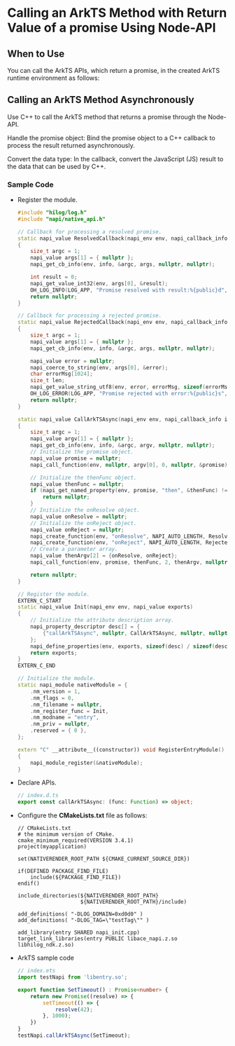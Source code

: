 # Calling an ArkTS Method with Return Value of a promise Using Node-API

## When to Use
You can call the ArkTS APIs, which return a promise, in the created ArkTS runtime environment as follows:

## Calling an ArkTS Method Asynchronously
Use C++ to call the ArkTS method that returns a promise through the Node-API.

Handle the promise object: Bind the promise object to a C++ callback to process the result returned asynchronously.

Convert the data type: In the callback, convert the JavaScript (JS) result to the data that can be used by C++.

### Sample Code
- Register the module.
    ```c++
    #include "hilog/log.h"
    #include "napi/native_api.h"
    
    // Callback for processing a resolved promise.
    static napi_value ResolvedCallback(napi_env env, napi_callback_info info)
    {
        size_t argc = 1;
        napi_value args[1] = { nullptr };
        napi_get_cb_info(env, info, &argc, args, nullptr, nullptr);
    
        int result = 0;
        napi_get_value_int32(env, args[0], &result);
        OH_LOG_INFO(LOG_APP, "Promise resolved with result:%{public}d", result);
        return nullptr;
    }
    
    // Callback for processing a rejected promise.
    static napi_value RejectedCallback(napi_env env, napi_callback_info info)
    {
        size_t argc = 1;
        napi_value args[1] = { nullptr };
        napi_get_cb_info(env, info, &argc, args, nullptr, nullptr);
    
        napi_value error = nullptr;
        napi_coerce_to_string(env, args[0], &error);
        char errorMsg[1024];
        size_t len;
        napi_get_value_string_utf8(env, error, errorMsg, sizeof(errorMsg), &len);
        OH_LOG_ERROR(LOG_APP, "Promise rejected with error:%{public}s", errorMsg);
        return nullptr;
    }
    
    static napi_value CallArkTSAsync(napi_env env, napi_callback_info info)
    {
        size_t argc = 1;
        napi_value argv[1] = { nullptr };
        napi_get_cb_info(env, info, &argc, argv, nullptr, nullptr);
        // Initialize the promise object.
        napi_value promise = nullptr;
        napi_call_function(env, nullptr, argv[0], 0, nullptr, &promise);
    
        // Initialize the thenFunc object.
        napi_value thenFunc = nullptr;
        if (napi_get_named_property(env, promise, "then", &thenFunc) != napi_ok) {
            return nullptr;
        }
        // Initialize the onResolve object.
        napi_value onResolve = nullptr;
        // Initialize the onReject object.
        napi_value onReject = nullptr;
        napi_create_function(env, "onResolve", NAPI_AUTO_LENGTH, ResolvedCallback, nullptr, &onResolve);
        napi_create_function(env, "onReject", NAPI_AUTO_LENGTH, RejectedCallback, nullptr, &onReject);
        // Create a parameter array.
        napi_value thenArgv[2] = {onResolve, onReject};
        napi_call_function(env, promise, thenFunc, 2, thenArgv, nullptr);
    
        return nullptr;
    }
    
    // Register the module.
    EXTERN_C_START
    static napi_value Init(napi_env env, napi_value exports)
    {
        // Initialize the attribute description array.
        napi_property_descriptor desc[] = {
            {"callArkTSAsync", nullptr, CallArkTSAsync, nullptr, nullptr, nullptr, napi_default, nullptr}
        };
        napi_define_properties(env, exports, sizeof(desc) / sizeof(desc[0]), desc);
        return exports;
    }
    EXTERN_C_END
    
    // Initialize the module.
    static napi_module nativeModule = {
        .nm_version = 1,
        .nm_flags = 0,
        .nm_filename = nullptr,
        .nm_register_func = Init,
        .nm_modname = "entry",
        .nm_priv = nullptr,
        .reserved = { 0 },
    };
    
    extern "C" __attribute__((constructor)) void RegisterEntryModule()
    {
        napi_module_register(&nativeModule);
    }
    ```

- Declare APIs.
    ```ts
    // index.d.ts
    export const callArkTSAsync: (func: Function) => object;
    ```

- Configure the **CMakeLists.txt** file as follows:

    ```
    // CMakeLists.txt
    # the minimum version of CMake.
    cmake_minimum_required(VERSION 3.4.1)
    project(myapplication)

    set(NATIVERENDER_ROOT_PATH ${CMAKE_CURRENT_SOURCE_DIR})

    if(DEFINED PACKAGE_FIND_FILE)
        include(${PACKAGE_FIND_FILE})
    endif()

    include_directories(${NATIVERENDER_ROOT_PATH}
                        ${NATIVERENDER_ROOT_PATH}/include)

    add_definitions( "-DLOG_DOMAIN=0xd0d0" )
    add_definitions( "-DLOG_TAG=\"testTag\"" )

    add_library(entry SHARED napi_init.cpp)
    target_link_libraries(entry PUBLIC libace_napi.z.so libhilog_ndk.z.so)
    ```

- ArkTS sample code
    ```ts
    // index.ets
    import testNapi from 'libentry.so';
    
    export function SetTimeout() : Promise<number> {
        return new Promise((resolve) => {
            setTimeout(() => {
                resolve(42);
            }, 1000);
        })
    }
    testNapi.callArkTSAsync(SetTimeout);
    ```
